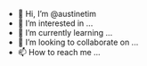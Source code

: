 - 👋 Hi, I’m @austinetim
- 👀 I’m interested in ...
- 🌱 I’m currently learning ...
- 💞️ I’m looking to collaborate on ...
- 📫 How to reach me ...

<!---
austinetim/austinetim is a ✨ special ✨ repository because its `README.md` (this file) appears on your GitHub profile.
You can click the Preview link to take a look at your changes.
--->
